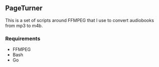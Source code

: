 ## PageTurner
This is a set of scripts around FFMPEG that I use to convert audiobooks from mp3 to m4b.

### Requirements

- FFMPEG
- Bash
- Go

